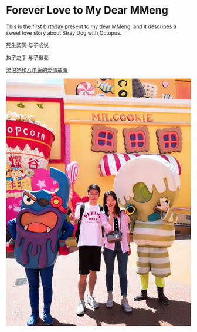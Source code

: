 # Forever Love to My Dear MMeng

This is the first birthday present to my dear MMeng, and it describes a sweet love story about Stray Dog with Octopus.

死生契阔 与子成说

执子之手		与子偕老

[流浪狗和八爪鱼的爱情故事](https://rujiewu.github.io/toMMeng/iloveu.html) 

<img src="img/myDarling.jpg" />
